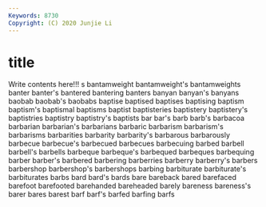 ```yaml
---
Keywords: 8730
Copyright: (C) 2020 Junjie Li
---
```


# title

Write contents here!!!
s 
bantamweight 
bantamweight's
bantamweights 
banter 
banter's 
bantered 
bantering 
banters 
banyan 
banyan's 
banyans 
baobab
baobab's 
baobabs 
baptise 
baptised 
baptises 
baptising 
baptism 
baptism's 
baptismal 
baptisms
baptist 
baptisteries 
baptistery 
baptistery's 
baptistries 
baptistry 
baptistry's 
baptists 
bar 
bar's
barb 
barb's 
barbacoa 
barbarian 
barbarian's 
barbarians 
barbaric 
barbarism 
barbarism's 
barbarisms
barbarities 
barbarity 
barbarity's 
barbarous 
barbarously 
barbecue 
barbecue's 
barbecued 
barbecues 
barbecuing
barbed 
barbell 
barbell's 
barbells 
barbeque 
barbeque's 
barbequed 
barbeques 
barbequing 
barber
barber's 
barbered 
barbering 
barberries 
barberry 
barberry's 
barbers 
barbershop 
barbershop's 
barbershops
barbing 
barbiturate 
barbiturate's 
barbiturates 
barbs 
bard 
bard's 
bards 
bare 
bareback
bared 
barefaced 
barefoot 
barefooted 
barehanded 
bareheaded 
barely 
bareness 
bareness's 
barer
bares 
barest 
barf 
barf's 
barfed 
barfing 
barfs 
